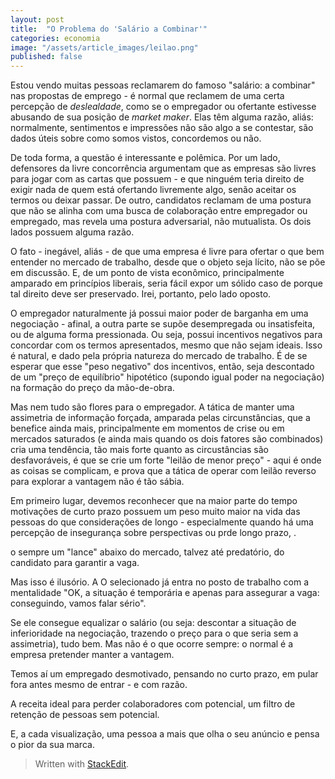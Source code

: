 ```yaml
---
layout: post
title:  "O Problema do 'Salário a Combinar'"
categories: economia
image: "/assets/article_images/leilao.png"
published: false
---
```

Estou vendo muitas pessoas reclamarem do famoso "salário: a combinar" nas propostas de emprego - é normal que reclamem de uma certa percepção de *deslealdade*, como se o empregador ou ofertante estivesse abusando de sua posição de *market maker*. Elas têm alguma razão, aliás: normalmente, sentimentos e impressões não são algo a se contestar, são dados úteis sobre como somos vistos, concordemos ou não.

De toda forma, a questão é interessante e polêmica. Por um lado, defensores da livre concorrência argumentam que as empresas são livres para jogar com as cartas que possuem - e que ninguém teria direito de exigir nada de quem está ofertando livremente algo, senão aceitar os termos ou deixar passar. De outro, candidatos reclamam de uma postura que não se alinha com uma busca de colaboração entre empregador ou empregado, mas revela uma postura adversarial, não mutualista. Os dois lados possuem alguma razão.

O fato - inegável, aliás - de que uma empresa é livre para ofertar o que bem entender no mercado de trabalho, desde que o objeto seja lícito, não se põe em discussão. E, de um ponto de vista econômico, principalmente amparado em princípios liberais, seria fácil expor um sólido caso de porque tal direito deve ser preservado. Irei, portanto, pelo lado oposto.

O empregador naturalmente já possui maior poder de barganha em uma negociação - afinal, a outra parte se supõe desempregada ou insatisfeita, ou de alguma forma pressionada. Ou seja, possui incentivos negativos para concordar com os termos apresentados, mesmo que não sejam ideais. Isso é natural, e dado pela própria natureza do mercado de trabalho. É de se esperar que esse "peso negativo" dos incentivos, então, seja descontado de um "preço de equilíbrio" hipotético (supondo igual poder na negociação) na formação do preço da mão-de-obra.

Mas nem tudo são flores para o empregador. A tática de manter uma assimetria de informação forçada, amparada pelas circunstâncias, que a benefice ainda mais, principalmente em momentos de crise ou em mercados saturados (e ainda mais quando os dois fatores são combinados) cria uma tendência, tão mais forte quanto as circustâncias são desfavoráveis, é que se crie um forte "leilão de menor preço" - aqui é onde as coisas se complicam, e prova que a tática de operar com leilão reverso para explorar a vantagem não é tão sábia.

Em primeiro lugar, devemos reconhecer que na maior parte do tempo motivações de curto prazo possuem um peso muito maior na vida das pessoas do que considerações de longo - especialmente quando há uma percepção de insegurança sobre perspectivas ou prde longo prazo, .

o  sempre um "lance" abaixo do mercado, talvez até predatório, do candidato para garantir a vaga.

Mas isso é ilusório. A  O selecionado já entra no posto de trabalho com a mentalidade "OK, a situação é temporária e apenas para assegurar a vaga: conseguindo, vamos falar sério".

Se ele consegue equalizar o salário (ou seja: descontar a situação de inferioridade na negociação, trazendo o preço para o que seria sem a assimetria), tudo bem. Mas não é o que ocorre sempre: o normal é a empresa pretender manter a vantagem.

Temos aí um empregado desmotivado, pensando no curto prazo, em pular fora antes mesmo de entrar - e com razão.
  
A receita ideal para perder colaboradores com potencial, um filtro de retenção de pessoas sem potencial.

E, a cada visualização, uma pessoa a mais que olha o seu anúncio e pensa o pior da sua marca.

> Written with [StackEdit](https://stackedit.io/).
<!--stackedit_data:
eyJoaXN0b3J5IjpbODMxOTAyNzEzXX0=
-->